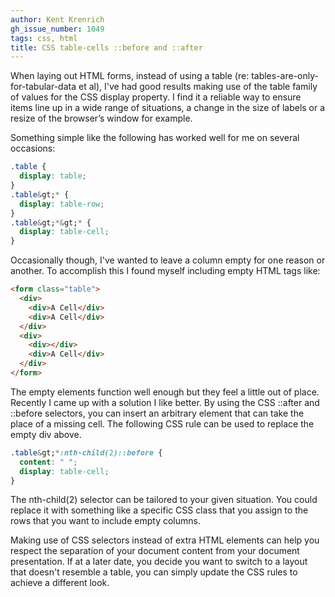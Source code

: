 ```yaml
---
author: Kent Krenrich
gh_issue_number: 1049
tags: css, html
title: CSS table-cells ::before and ::after
---
```


When laying out HTML forms, instead of using a table (re: tables-are-only-for-tabular-data et al), I've had good results making use of the table family of values for the CSS display property. I find it a reliable way to ensure items line up in a wide range of situations, a change in the size of labels or a resize of the browser’s window for example.

Something simple like the following has worked well for me on several occasions:

```css
.table {
  display: table;
}
.table&gt;* {
  display: table-row;
}
.table&gt;*&gt;* {
  display: table-cell;
}
```

Occasionally though, I've wanted to leave a column empty for one reason or another. To accomplish this I found myself including empty HTML tags like:

```html
<form class="table">
  <div>
    <div>A Cell</div>
    <div>A Cell</div>
  </div>
  <div>
    <div></div>
    <div>A Cell</div>
  </div>
</form>
```

The empty elements function well enough but they feel a little out of place. Recently I came up with a solution I like better. By using the CSS ::after and ::before selectors, you can insert an arbitrary element that can take the place of a missing cell. The following CSS rule can be used to replace the empty div above.

```css
.table&gt;*:nth-child(2)::before {
  content: " ";
  display: table-cell;
}
```

The nth-child(2) selector can be tailored to your given situation. You could replace it with something like a specific CSS class that you assign to the rows that you want to include empty columns.

Making use of CSS selectors instead of extra HTML elements can help you respect the separation of your document content from your document presentation. If at a later date, you decide you want to switch to a layout that doesn't resemble a table, you can simply update the CSS rules to achieve a different look.
